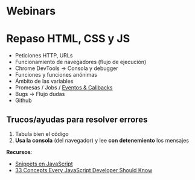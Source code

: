 # Webinars

# Repaso HTML, CSS y JS

* Peticiones HTTP, URLs 
* Funcionamiento de navegadores (flujo de ejecución)
* Chrome DevTools -> Consola y debugger
* Funciones y funciones anónimas
* Ámbito de las variables
* Promesas / Jobs / [Eventos & Callbacks](https://developers.arcgis.com/javascript/3/jshelp/inside_events.html)
* Bugs -> Flujo dudas
* Github

## Trucos/ayudas para resolver errores

1. Tabula bien el código
2. **Usa la consola** (del navegador) y lee **con detenemiento** los mensajes

**Recursos**:

* [Snippets en JavaScript](https://libro.cursohtml5desdecero.com/snippets/js/?lesson=5&snippet=1)
* [33 Concepts Every JavaScript Developer Should Know](https://github.com/leonardomso/33-js-concepts)
